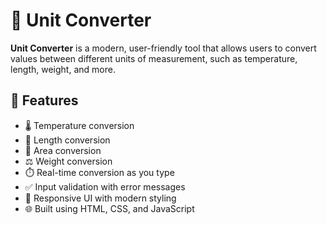 # 🧮 Unit Converter

**Unit Converter** is a modern, user-friendly tool that allows users to convert values between different units of measurement, such as temperature, length, weight, and more.

## 🔧 Features

- 🌡️ Temperature conversion
- 📏 Length conversion
- 📐 Area conversion
- ⚖️ Weight conversion
- ⏱️ Real-time conversion as you type
- ✅ Input validation with error messages
- 🎨 Responsive UI with modern styling
- 🌐 Built using HTML, CSS, and JavaScript
